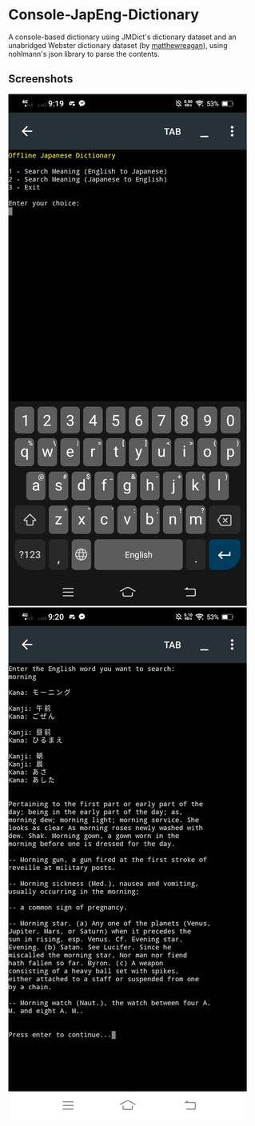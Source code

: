 # Console-JapEng-Dictionary
A console-based dictionary using JMDict's dictionary dataset and an unabridged Webster dictionary dataset (by [matthewreagan](https://github.com/matthewreagan/WebstersEnglishDictionary)), using nohlmann's json library to parse the contents.
## Screenshots
![ss1](https://raw.githubusercontent.com/vonnogadas/Console-JapEng-Dictionary/main/Screenshot_20230217_211943.jpg)
![ss2](https://raw.githubusercontent.com/vonnogadas/Console-JapEng-Dictionary/main/Screenshot_20230217_212019.jpg)
